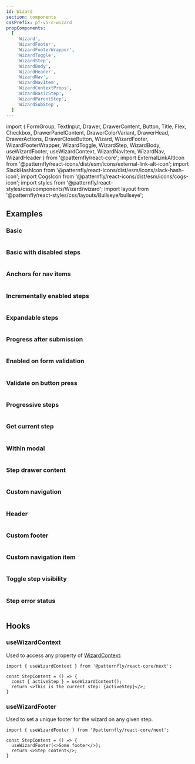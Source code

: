 ```yaml
---
id: Wizard
section: components
cssPrefix: pf-v5-c-wizard
propComponents:
  [
    'Wizard',
    'WizardFooter',
    'WizardFooterWrapper',
    'WizardToggle',
    'WizardStep',
    'WizardBody',
    'WizardHeader',
    'WizardNav',
    'WizardNavItem',
    'WizardContextProps',
    'WizardBasicStep',
    'WizardParentStep',
    'WizardSubStep',
  ]
---
```


import {
FormGroup,
TextInput,
Drawer,
DrawerContent,
Button,
Title,
Flex,
Checkbox,
DrawerPanelContent,
DrawerColorVariant,
DrawerHead,
DrawerActions,
DrawerCloseButton,
Wizard,
WizardFooter,
WizardFooterWrapper,
WizardToggle,
WizardStep,
WizardBody,
useWizardFooter,
useWizardContext,
WizardNavItem,
WizardNav,
WizardHeader
} from '@patternfly/react-core';
import ExternalLinkAltIcon from '@patternfly/react-icons/dist/esm/icons/external-link-alt-icon';
import SlackHashIcon from '@patternfly/react-icons/dist/esm/icons/slack-hash-icon';
import CogsIcon from '@patternfly/react-icons/dist/esm/icons/cogs-icon';
import styles from '@patternfly/react-styles/css/components/Wizard/wizard';
import layout from '@patternfly/react-styles/css/layouts/Bullseye/bullseye';

## Examples

### Basic

```ts file="./WizardBasic.tsx"
```

### Basic with disabled steps

```ts file="./WizardBasicDisabledSteps.tsx"
```

### Anchors for nav items

```ts file="./WizardWithNavAnchors.tsx"
```

### Incrementally enabled steps

```ts file="./WizardStepVisitRequired.tsx"
```

### Expandable steps

```ts file="./WizardExpandableSteps.tsx"
```

### Progress after submission

```ts file="./WizardWithSubmitProgress.tsx"
```

### Enabled on form validation

```ts file="./WizardEnabledOnFormValidation.tsx"
```

### Validate on button press

```ts file="./WizardValidateOnButtonPress.tsx"
```

### Progressive steps

```ts file="./WizardProgressiveSteps.tsx"
```

### Get current step

```ts file="./WizardGetCurrentStep.tsx"
```

### Within modal

```ts file="./WizardWithinModal.tsx"
```

### Step drawer content

```ts file="./WizardStepDrawerContent.tsx"
```

### Custom navigation

```ts file="./WizardWithCustomNav.tsx"
```

### Header

```ts file="./WizardWithHeader.tsx"
```

### Custom footer

```ts file="./WizardWithCustomFooter.tsx"
```

### Custom navigation item

```ts file="./WizardWithCustomNavItem.tsx"
```

### Toggle step visibility

```ts file="./WizardToggleStepVisibility.tsx"
```

### Step error status

```ts file="./WizardStepErrorStatus.tsx"
```

## Hooks

### useWizardContext

Used to access any property of [WizardContext](#wizardcontextprops):

```noLive
import { useWizardContext } from '@patternfly/react-core/next';

const StepContent = () => {
  const { activeStep } = useWizardContext();
  return <>This is the current step: {activeStep}</>;
}
```

### useWizardFooter

Used to set a unique footer for the wizard on any given step.

```noLive
import { useWizardFooter } from '@patternfly/react-core/next';

const StepContent = () => {
  useWizardFooter(<>Some footer</>);
  return <>Step content</>;
}
```
